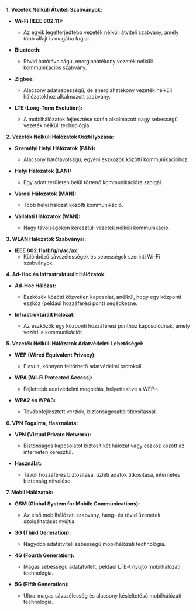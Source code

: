 **1. Vezeték Nélküli Átviteli Szabványok:**

* **Wi-Fi (IEEE 802.11):**
  - Az egyik legelterjedtebb vezeték nélküli átviteli szabvány, amely több alfajt is magába foglal.

* **Bluetooth:**
  - Rövid hatótávolságú, energiahatékony vezeték nélküli kommunikációs szabvány.

* **Zigbee:**
  - Alacsony adatsebességű, de energiahatékony vezeték nélküli hálózatokhoz alkalmazott szabvány.

* **LTE (Long-Term Evolution):**
  - A mobilhálózatok fejlesztése során alkalmazott nagy sebességű vezeték nélküli technológia.

**2. Vezeték Nélküli Hálózatok Osztályozása:**

* **Személyi Helyi Hálózatok (PAN):**
  - Alacsony hatótávolságú, egyéni eszközök közötti kommunikációhoz.

* **Helyi Hálózatok (LAN):**
  - Egy adott területen belül történő kommunikációra szolgál.

* **Városi Hálózatok (MAN):**
  - Több helyi hálózat közötti kommunikáció.

* **Vállalati Hálózatok (WAN):**
  - Nagy távolságokon keresztüli vezeték nélküli kommunikáció.

**3. WLAN Hálózatok Szabványai:**

* **IEEE 802.11a/b/g/n/ac/ax:**
  - Különböző sávszélességek és sebességek szerinti Wi-Fi szabványok.

**4. Ad-Hoc és Infrastruktúrált Hálózatok:**

* **Ad-Hoc Hálózat:**
  - Eszközök közötti közvetlen kapcsolat, anélkül, hogy egy központi eszköz (például hozzáférési pont) segédkezne.

* **Infrastruktúrált Hálózat:**
  - Az eszközök egy központi hozzáférési ponthoz kapcsolódnak, amely vezérli a kommunikációt.

**5. Vezeték Nélküli Hálózatok Adatvédelmi Lehetőségei:**

* **WEP (Wired Equivalent Privacy):**
  - Elavult, könnyen feltörhető adatvédelmi protokoll.

* **WPA (Wi-Fi Protected Access):**
  - Fejlettebb adatvédelmi megoldás, helyettesítve a WEP-t.

* **WPA2 és WPA3:**
  - Továbbfejlesztett verziók, biztonságosabb titkosítással.

**6. VPN Fogalma, Használata:**

* **VPN (Virtual Private Network):**
  - Biztonságos kapcsolatot biztosít két hálózat vagy eszköz között az interneten keresztül.

* **Használat:**
  - Távoli hozzáférés biztosítása, üzleti adatok titkosítása, internetes biztonság növelése.

**7. Mobil Hálózatok:**

* **GSM (Global System for Mobile Communications):**
  - Az első mobilhálózati szabvány, hang- és rövid üzenetek szolgáltatását nyújtja.

* **3G (Third Generation):**
  - Nagyobb adatátviteli sebességű mobilhálózati technológia.

* **4G (Fourth Generation):**
  - Magas sebességű adatátvitelt, például LTE-t nyújtó mobilhálózati technológia.

* **5G (Fifth Generation):**
  - Ultra-magas sávszélesség és alacsony késleltetésű mobilhálózati technológia.
 
